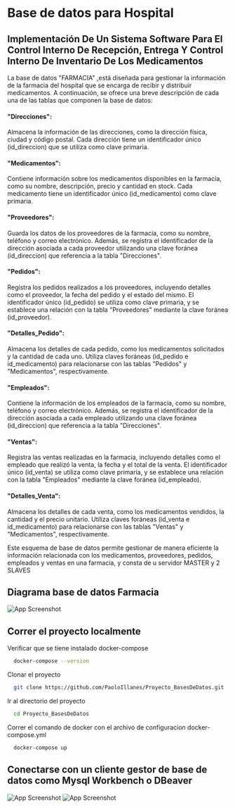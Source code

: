 
# Base de datos para Hospital

## Implementación De Un Sistema Software Para El Control Interno De Recepción, Entrega Y Control Interno De Inventario De Los Medicamentos

La base de datos "FARMACIA" ,está diseñada para gestionar la información de la farmacia del hospital que se encarga de recibir y distribuir medicamentos. A continuación, se ofrece una breve descripción de cada una de las tablas que componen la base de datos:

#### "Direcciones": 
Almacena la información de las direcciones, como la dirección física, ciudad y código postal. Cada dirección tiene un identificador único (id_direccion) que se utiliza como clave primaria.

#### "Medicamentos":
 Contiene información sobre los medicamentos disponibles en la farmacia, como su nombre, descripción, precio y cantidad en stock. Cada medicamento tiene un identificador único (id_medicamento) como clave primaria.

#### "Proveedores":
 Guarda los datos de los proveedores de la farmacia, como su nombre, teléfono y correo electrónico. Además, se registra el identificador de la dirección asociada a cada proveedor utilizando una clave foránea (id_direccion) que referencia a la tabla "Direcciones".

#### "Pedidos":
 Registra los pedidos realizados a los proveedores, incluyendo detalles como el proveedor, la fecha del pedido y el estado del mismo. El identificador único (id_pedido) se utiliza como clave primaria, y se establece una relación con la tabla "Proveedores" mediante la clave foránea (id_proveedor).

#### "Detalles_Pedido":
 Almacena los detalles de cada pedido, como los medicamentos solicitados y la cantidad de cada uno. Utiliza claves foráneas (id_pedido e id_medicamento) para relacionarse con las tablas "Pedidos" y "Medicamentos", respectivamente.

#### "Empleados":
 Contiene la información de los empleados de la farmacia, como su nombre, teléfono y correo electrónico. Además, se registra el identificador de la dirección asociada a cada empleado utilizando una clave foránea (id_direccion) que referencia a la tabla "Direcciones".

#### "Ventas":
 Registra las ventas realizadas en la farmacia, incluyendo detalles como el empleado que realizó la venta, la fecha y el total de la venta. El identificador único (id_venta) se utiliza como clave primaria, y se establece una relación con la tabla "Empleados" mediante la clave foránea (id_empleado).

#### "Detalles_Venta":
 Almacena los detalles de cada venta, como los medicamentos vendidos, la cantidad y el precio unitario. Utiliza claves foráneas (id_venta e id_medicamento) para relacionarse con las tablas "Ventas" y "Medicamentos", respectivamente.

Este esquema de base de datos permite gestionar de manera eficiente la información relacionada con los medicamentos, proveedores, pedidos, empleados y ventas en una farmacia, y consta de u servidor MASTER y 2 SLAVES


## Diagrama base de datos Farmacia

![App Screenshot](https://i.ibb.co/8cG2zWw/Diagrama-DB-Farmacia.png)


## Correr el proyecto localmente

Verificar que se tiene instalado docker-compose

```bash
  docker-compose --version
```

Clonar el proyecto

```bash
  git clone https://github.com/PaoloIllanes/Proyecto_BasesDeDatos.git
```

Ir al directorio del proyecto

```bash
  cd Proyecto_BasesDeDatos
```

Correr el comando de docker con el archivo de configuracion docker-compose.yml

```bash
  docker-compose up
```

## Conectarse con un cliente gestor de base de datos como Mysql Workbench o DBeaver


![App Screenshot](https://encrypted-tbn0.gstatic.com/images?q=tbn:ANd9GcTQsDiApZXRJ2wqCDkZytR4UyC44VKrZ9H7CaTF34FtIYPW2tvNnQMGEkb1ebVL6Xq7Pls&usqp=CAU)
![App Screenshot](https://encrypted-tbn0.gstatic.com/images?q=tbn:ANd9GcS-rwN_7co1mGn5js-QPy3YG2RH27m5G6XvYWEUQG74i-3f1egzvAUhUZHYqhTwmScQ9-k&usqp=CAU)
